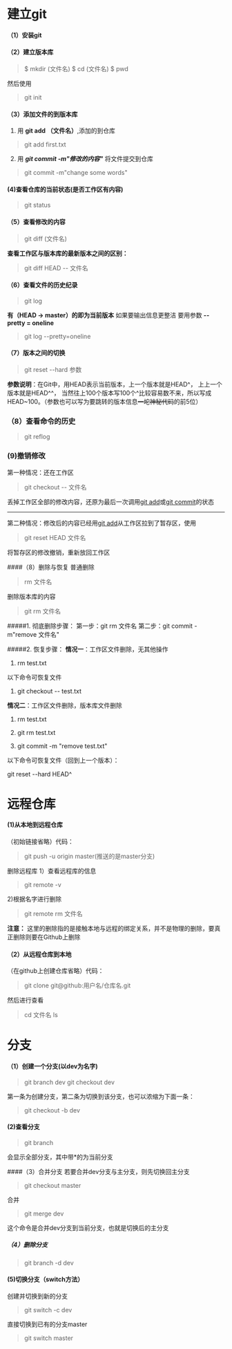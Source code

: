 # 建立git
#### （1）安装git
#### （2）建立版本库
> \$ mkdir (文件名)
> \$ cd (文件名)
> \$ pwd

然后使用
> git init
#### （3）添加文件的到版本库
1. 用 **git add （文件名）**,添加的到仓库
> git add first.txt

2. 用 ***git commit -m"修改的内容"*** 将文件提交到仓库
> git commit -m"change some words"

#### (4)查看仓库的当前状态(是否工作区有内容)
> git status

#### （5）查看修改的内容
> git diff (文件名)

**查看工作区与版本库的最新版本之间的区别：**
>git diff HEAD -- 文件名
#### （6）查看文件的历史纪录
> git log

 **有（HEAD -> master）的即为当前版本**
 如果要输出信息更整洁 要用参数 **--pretty = oneline**
 > git log --pretty=oneline

#### （7）版本之间的切换
> git reset --hard 参数

**参数说明**：在Git中，用HEAD表示当前版本，上一个版本就是HEAD^， 上上一个版本就是HEAD^^， 当然往上100个版本写100个^比较容易数不来，所以写成HEAD\~100。（参数也可以写为要跳转的版本信息~~一坨神秘代码~~的前5位）

### （8）查看命令的历史
> git reflog

### (9)撤销修改
第一种情况：还在工作区
>git checkout -- 文件名

丢掉工作区全部的修改内容，还原为最后一次调用<u>git add</u>或<u>git commit</u>的状态

****
第二种情况：修改后的内容已经用<u>git add</u>从工作区拉到了暂存区，使用
>git reset HEAD 文件名

将暂存区的修改撤销，重新放回工作区

####（8）删除与恢复
普通删除
> rm 文件名

删除版本库的内容
> git rm 文件名

#####1. 彻底删除步骤：
第一步：git rm 文件名
第二步：git commit -m"remove 文件名"

#####2. 恢复步骤：
**情况一**：工作区文件删除，无其他操作

1. rm test.txt

以下命令可恢复文件

1. git checkout -- test.txt

**情况二**：工作区文件删除，版本库文件删除

1. rm test.txt

2. git rm test.txt

3. git commit -m "remove test.txt"

以下命令可恢复文件（回到上一个版本）：

git reset --hard HEAD^

# 远程仓库
#### (1)从本地到远程仓库
（初始链接省略）代码：
> git push -u origin master(推送的是master分支)

删除远程库
1）查看远程库的信息
> git remote -v

2)根据名字进行删除
> git remote rm 文件名

**注意：** 这里的删除指的是接触本地与远程的绑定关系，并不是物理的删除，要真正删除则要在Github上删除

#### （2）从远程仓库到本地
（在github上创建仓库省略）代码：
> git clone git@github:用户名/仓库名.git

然后进行查看
>cd 文件名
ls

# 分支
#### （1）创建一个分支(以dev为名字)
> git branch dev
git checkout dev

第一条为创建分支，第二条为切换到该分支，也可以浓缩为下面一条：
>git checkout -b dev

#### (2)查看分支
> git branch

会显示全部分支，其中带*的为当前分支

####（3）合并分支
若要合并dev分支与主分支，则先切换回主分支
> git checkout master

合并
> git merge dev

这个命令是合并dev分支到当前分支，也就是切换后的主分支

##### （4）删除分支
> git branch -d dev

#### (5)切换分支（switch方法）
创建并切换到新的分支
> git switch -c dev

直接切换到已有的分支master
> git switch master